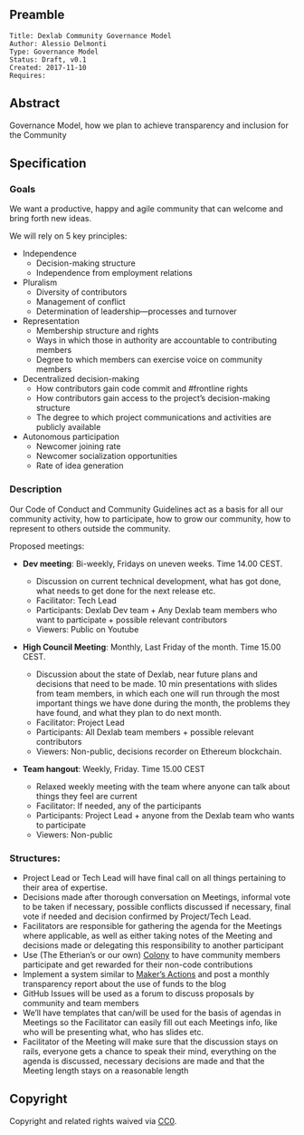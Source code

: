 ## Preamble

    Title: Dexlab Community Governance Model
    Author: Alessio Delmonti
    Type: Governance Model
    Status: Draft, v0.1
    Created: 2017-11-10
    Requires:

## Abstract

Governance Model, how we plan to achieve transparency and inclusion for the Community

## Specification

### Goals

We want a productive, happy and agile community that can welcome and bring forth new ideas.

We will rely on 5 key principles:

- Independence
  - Decision-making structure
  - Independence from employment relations
- Pluralism
  - Diversity of contributors
  - Management of conflict
  - Determination of leadership—processes and turnover
- Representation
  - Membership structure and rights
  - Ways in which those in authority are accountable to contributing members
  - Degree to which members can exercise voice on community members
- Decentralized decision-making
  - How contributors gain code commit and #frontline rights
  - How contributors gain access to the project’s decision-making structure
  - The degree to which project communications and activities are publicly available
- Autonomous participation
  - Newcomer joining rate
  - Newcomer socialization opportunities
  - Rate of idea generation

### Description

Our Code of Conduct and Community Guidelines act as a basis for all our community activity, how to participate, how to grow our community, how to represent to others outside the community.

Proposed meetings:

- **Dev meeting**: Bi-weekly, Fridays on uneven weeks. Time 14.00 CEST.
  - Discussion on current technical development, what has got done, what needs to get done for the next release etc.
  - Facilitator: Tech Lead
  - Participants: Dexlab Dev team + Any Dexlab team members who want to participate + possible relevant contributors
  - Viewers: Public on Youtube

- **High Council Meeting**: Monthly, Last Friday of the month. Time 15.00 CEST.
  - Discussion about the state of Dexlab, near future plans and decisions that need to be made. 10 min presentations with slides from team members, in which each one will run through the most important things we have done during the month, the problems they have found, and what they plan to do next month.
  - Facilitator: Project Lead
  - Participants: All Dexlab team members + possible relevant contributors
  - Viewers: Non-public, decisions recorder on Ethereum blockchain.

- **Team hangout**: Weekly, Friday. Time 15.00 CEST
  - Relaxed weekly meeting with the team where anyone can talk about things they feel are current
  - Facilitator: If needed, any of the participants
  - Participants: Project Lead + anyone from the Dexlab team who wants to participate
  - Viewers: Non-public

### Structures:
- Project Lead or Tech Lead will have final call on all things pertaining to their area of expertise.
- Decisions made after thorough conversation on Meetings, informal vote to be taken if necessary, possible conflicts discussed if necessary, final vote if needed and decision confirmed by Project/Tech Lead.
- Facilitators are responsible for gathering the agenda for the Meetings where applicable, as well as either taking notes of the Meeting and decisions made or delegating this responsibility to another participant
- Use (The Etherian’s or our own) [Colony](https://colony.io/) to have community members participate and get rewarded for their non-code contributions
- Implement a system similar to [Maker’s Actions](http://makerdao.com) and post a monthly transparency report about the use of funds to the blog
- GitHub Issues will be used as a forum to discuss proposals by community and team members
- We’ll have templates that can/will be used for the basis of agendas in Meetings so the Facilitator can easily fill out each Meetings info, like who will be presenting what, who has slides etc.
- Facilitator of the Meeting will make sure that the discussion stays on rails, everyone gets a chance to speak their mind, everything on the agenda is discussed, necessary decisions are made and that the Meeting length stays on a reasonable length


## Copyright

Copyright and related rights waived via [CC0](https://creativecommons.org/publicdomain/zero/1.0/).
